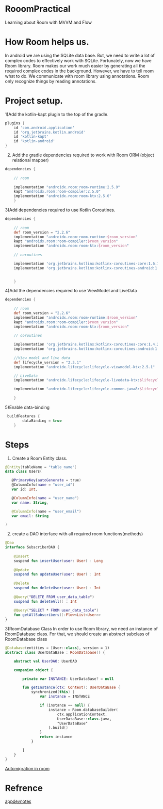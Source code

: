 # RooomPractical
Learning about Room with MVVM and Flow</br>



# How Room helps us.</br>
In android we are using the SQLite data base. But, we need to write a lot of complex codes to 
effectively work with SQLite. Fortunately, now we have Room library. Room makes our work much easier
by generating all the required complex codes in the background. However, we have to tell room what to
do. We communicate with room library using annotations. Room only recognize things by reading annotations.

# Project setup.
1)Add the kotlin-kapt plugin to the top of the gradle.

```gradle
plugins {
    id 'com.android.application'
    id 'org.jetbrains.kotlin.android'
    id 'kotlin-kapt'
    id 'kotlin-android'
}
```
2) Add the gradle dependencies required to work with Room ORM (object relational mapper)


```gradle
dependencies {
    
    // room
    
    implementation "androidx.room:room-runtime:2.5.0"
    kapt "androidx.room:room-compiler:2.5.0"
    implementation "androidx.room:room-ktx:2.5.0"
    }
```

3)Add dependencies required to use Kotlin Coroutines.
```gradle
dependencies {
    
    // room
    def room_version = "2.2.6"
    implementation "androidx.room:room-runtime:$room_version"
    kapt "androidx.room:room-compiler:$room_version"
    implementation "androidx.room:room-ktx:$room_version"
    
    // coroutines

    implementation 'org.jetbrains.kotlinx:kotlinx-coroutines-core:1.6.1'
    implementation 'org.jetbrains.kotlinx:kotlinx-coroutines-android:1.6.1'

    
    }
```

4)Add the dependencies required to use ViewModel and LiveData

```gradle
dependencies {
    
    // room
    def room_version = "2.2.6"
    implementation "androidx.room:room-runtime:$room_version"
    kapt "androidx.room:room-compiler:$room_version"
    implementation "androidx.room:room-ktx:$room_version"
    
    // coroutines

    implementation 'org.jetbrains.kotlinx:kotlinx-coroutines-core:1.4.2'
    implementation 'org.jetbrains.kotlinx:kotlinx-coroutines-android:1.4.2'
    
    //View model and live data
    def lifecycle_version = "2.3.1"
    implementation "androidx.lifecycle:lifecycle-viewmodel-ktx:2.5.1"

    // LiveData
    implementation "androidx.lifecycle:lifecycle-livedata-ktx:$lifecycle_version"

    implementation "androidx.lifecycle:lifecycle-common-java8:$lifecycle_version"
    
    }
```

5)Enable data-binding
```gradle
 buildFeatures {
        dataBinding = true
    }
```

# Steps 

1) Create a Room Entity class.
 ```kotlin
 @Entity(tableName = "table_name")
data class Users(

    @PrimaryKey(autoGenerate = true)
    @ColumnInfo(name = "user_id")
    var id: Int,

    @ColumnInfo(name = "user_name")
    var name: String,

    @ColumnInfo(name = "user_email")
    var email: String

)
 
 ```
2) create a DAO interface with all required room functions(methods)
```kotlin
@Dao
interface SubscriberDAO {
 
    @Insert
    suspend fun insertUser(user: User) : Long
 
    @Update
    suspend fun updateUser(user: User) : Int
 
    @Delete
    suspend fun deleteUser(user: User) : Int
 
    @Query("DELETE FROM user_data_table")
    suspend fun deleteAll() : Int
 
    @Query("SELECT * FROM user_data_table")
    fun getAllSubscribers():Flow<List<User>>
}

```

3)RoomDatabase Class
In order to use Room library,  we need an instance of RoomDatabase class. For that, we should create an abstract subclass of RoomDatabase class</br>
```kotlin
@Database(entities = [User::class], version = 1)
abstract class UserDataBase : RoomDatabase() {

    abstract val UserDAO: UserDAO

    companion object {

        private var INSTANCE: UserDataBase? = null

        fun getInstance(ctx: Context): UserDataBase {
            synchronized(this) {
                var instance = INSTANCE

                if (instance == null) {
                    instance = Room.databaseBuilder(
                        ctx.applicationContext,
                        UserDataBase::class.java,
                        "UserDataBase"
                    ).build()
                }
                return instance
            }

        }
    }
}

```
<a href="https://github.com/Suraj820/RooomPractical/tree/Automigration">Automigration in room </a>





# Refrence
<a href="https://appdevnotes.com/android-mvvm-project-example/">appdevnotes</a>
